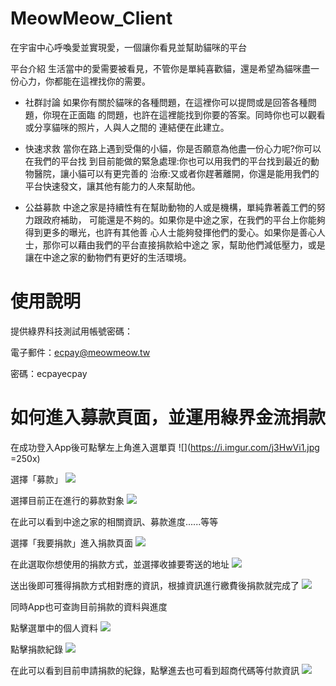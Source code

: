 # MeowMeow_Client
在宇宙中心呼喚愛並實現愛，一個讓你看見並幫助貓咪的平台

平台介紹
生活當中的愛需要被看見，不管你是單純喜歡貓，還是希望為貓咪盡一份心力，你都能在這裡找你的需要。

- 社群討論
如果你有關於貓咪的各種問題，在這裡你可以提問或是回答各種問題，你現在正面臨
的問題，也許在這裡能找到你要的答案。同時你也可以觀看或分享貓咪的照片，人與人之間的
連結便在此建立。

- 快速求救
當你在路上遇到受傷的小貓，你是否願意為他盡一份心力呢?你可以在我們的平台找
到目前能做的緊急處理:你也可以用我們的平台找到最近的動物醫院，讓小貓可以有更完善的
治療:又或者你趕著離開，你還是能用我們的平台快速發文，讓其他有能力的人來幫助他。

- 公益募款
中途之家是持續性有在幫助動物的人或是機構，單純靠著義工們的努力跟政府補助，
可能還是不夠的。如果你是中途之家，在我們的平台上你能夠得到更多的曝光，也許有其他善
心人士能夠發揮他們的愛心。如果你是善心人士，那你可以藉由我們的平台直接捐款給中途之
家，幫助他們減低壓力，或是讓在中途之家的動物們有更好的生活環境。


# 使用說明

提供綠界科技測試用帳號密碼：

電子郵件：ecpay@meowmeow.tw

密碼：ecpayecpay

# 如何進入募款頁面，並運用綠界金流捐款

在成功登入App後可點擊左上角進入選單頁
![](https://i.imgur.com/j3HwVi1.jpg =250x)

選擇「募款」
![](https://i.imgur.com/rLDBaD2.jpg)

選擇目前正在進行的募款對象
![](https://i.imgur.com/RbjbaIr.jpg)

在此可以看到中途之家的相關資訊、募款進度......等等

選擇「我要捐款」進入捐款頁面
![](https://i.imgur.com/nr1hVkj.jpg)

在此選取你想使用的捐款方式，並選擇收據要寄送的地址
![](https://i.imgur.com/hQt6HCd.jpg)

送出後即可獲得捐款方式相對應的資訊，根據資訊進行繳費後捐款就完成了
![](https://i.imgur.com/R4b0N9N.jpg)

同時App也可查詢目前捐款的資料與進度

點擊選單中的個人資料
![](https://i.imgur.com/FFkEaUI.jpg)

點擊捐款紀錄
![](https://i.imgur.com/r560SOw.jpg)

在此可以看到目前申請捐款的紀錄，點擊進去也可看到超商代碼等付款資訊
![](https://i.imgur.com/zWzdl4Z.jpg)
